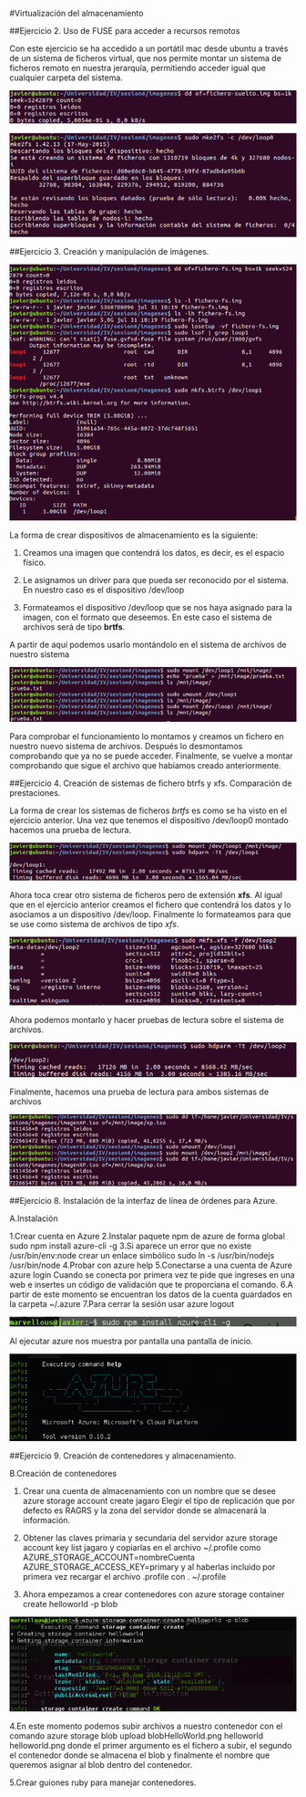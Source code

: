 #Virtualización del almacenamiento

##Ejercicio 2. Uso de FUSE para acceder a recursos remotos

Con este ejercicio se ha accedido a un portátil mac desde ubuntu a través de un sistema de ficheros virtual, que nos permite montar un sistema de ficheros remoto en nuestra jerarquía, permitiendo acceder igual que cualquier carpeta del sistema.

![](imgs/ejercicio2-1.png)

![](imgs/ejercicio2-2.png)

##Ejercicio 3. Creación y manipulación de imágenes.

![](imgs/ejercicio3-1.png)

La forma de crear dispositivos de almacenamiento es la siguiente:

1. Creamos una imagen que contendrá los datos, es decir, es el espacio físico.

2. Le asignamos un driver para que pueda ser reconocido por el sistema. En nuestro caso es el dispositivo /dev/loop

3. Formateamos el dispositivo /dev/loop que se nos haya asignado para la imagen, con el formato que deseemos. En este caso el sistema de archivos será de tipo **brtfs**.

A partir de aquí podemos usarlo montándolo en el sistema de archivos de nuestro sistema

![](imgs/ejercicio3-2.png)

Para comprobar el funcionamiento lo montamos y creamos un fichero en nuestro nuevo sistema de archivos. Después lo desmontamos comprobando que ya no se puede acceder. Finalmente, se vuelve a montar comprobando que sigue el archivo que habíamos creado anteriormente.


##Ejercicio 4. Creación de sistemas de fichero btrfs y xfs. Comparación de prestaciones.

La forma de crear los sistemas de ficheros *brtfs* es como se ha visto en el ejercicio anterior. Una vez que tenemos el dispositivo /dev/loop0 montado hacemos una prueba de lectura.

![](imgs/ejercicio4-1.png)

Ahora toca crear otro sistema de ficheros pero de extensión **xfs**. Al igual que en el ejercicio anterior creamos el fichero que contendrá los datos y lo asociamos a un dispositivo /dev/loop. Finalmente lo formateamos para que se use como sistema de archivos de tipo *xfs*. 

![](imgs/ejercicio4-2.png)

Ahora podemos montarlo y hacer pruebas de lectura sobre el sistema de archivos.

![](imgs/ejercicio4-3.png)

Finalmente, hacemos una prueba de lectura para ambos sistemas de archivos

![](imgs/ejercicio4-4.png)


##Ejercicio 8. Instalación de la interfaz de línea de órdenes para Azure.

A.Instalación

1.Crear cuenta en Azure
2.Instalar paquete npm de azure de forma global
	sudo npm install azure-cli -g
3.Si aparece un error que no existe /usr/bin/env:node crear un enlace simbólico
	sudo ln -s /usr/bin/nodejs /usr/bin/node
4.Probar con azure help
5.Conectarse a una cuenta de Azure
	azure login
Cuando se conecta por primera vez te pide que ingreses en una web e insertes un código de validación que te proporciana el comando.
6.A partir de este momento se encuentran los datos de la cuenta guardados en la carpeta ~/.azure
7.Para cerrar la sesión usar azure logout

![](imgs/azure-1.png)

Al ejecutar azure nos muestra por pantalla  una pantalla de inicio.

![](imgs/azure-2.png)


##Ejercicio 9. Creación de contenedores y almacenamiento.

B.Creación de contenedores

1. Crear una cuenta de almacenamiento con un nombre que se desee
	azure storage account create jagaro
Elegir el tipo de replicación que por defecto es RAGRS y la zona del servidor donde se almacenará la información.

2. Obtener las claves primaria y secundaria del servidor
	azure storage account key list jagaro
y copiarlas en el archivo ~/.profile como 
	AZURE_STORAGE_ACCOUNT=nombreCuenta
	AZURE_STORAGE_ACCESS_KEY=primary
y al haberlas incluido por primera vez recargar el archivo .profile con
	. ~/.profile

3. Ahora empezamos a crear contenedores con
	azure storage container create helloworld -p blob

![](imgs/azure-3.png)

4.En este momento podemos subir archivos a nuestro contenedor con el comando
	azure storage blob upload blobHelloWorld.png helloworld helloworld.png
donde el primer argumento es el fichero a subir, el segundo el contenedor donde se almacena el blob y finalmente el nombre que queremos asignar al blob dentro del contenedor.

5.Crear guiones ruby para manejar contenedores.


